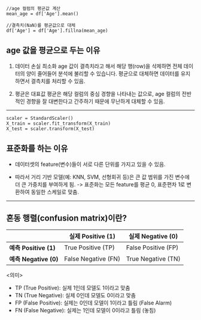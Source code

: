 ```
//age 컬럼의 평균값 계산
mean_age = df['Age'].mean()

//결측치(NaN)를 평균값으로 대체
df['Age'] = df['Age'].fillna(mean_age)
```
## age 값을 평균으로 두는 이유
  1. 데이터 손실 최소화
      age 값이 결측치라고 해서 해당 행(row)을 삭제하면 전체 데이터의 양이 줄어들어 분석에 불리할 수 있습니다. 평균으로 대체하면 데이터를 유지하면서 결측치를 처리할 수 있음.
      
  3. 평균은 대표값 
      평균은 해당 컬럼의 중심 경향을 나타내는 값으로, age 컬럼의 전반적인 경향을 잘 대변한다고 간주하기 때문에 무난하게 대체할 수 있음.
---


```표준화 (Scaling)
scaler = StandardScaler()
X_train = scaler.fit_transform(X_train)
X_test = scaler.transform(X_test)
```

## 표준화를 하는 이유
  - 데이터셋의 feature(변수)들이 서로 다른 단위를 가지고 있을 수 있음.
   
  - 따라서 거리 기반 모델(예: KNN, SVM, 선형회귀 등)은 큰 값 범위를 가진 변수에 더 큰 가중치를 부여하게 됨.
    -> 표준화는 모든 feature를 평균 0, 표준편차 1로 변환하여 동일한 스케일로 맞춤.

---
## 혼동 행렬(confusion matrix)이란?
|                      | **실제 Positive (1)** | **실제 Negative (0)** |
|----------------------|-----------------------|-----------------------|
| **예측 Positive (1)** | True Positive (TP)    | False Positive (FP)   |
| **예측 Negative (0)** | False Negative (FN)   | True Negative (TN)    |

<의미>  
- TP (True Positive): 실제 1인데 모델도 1이라고 맞춤  
- TN (True Negative): 실제 0인데 모델도 0이라고 맞춤  
- FP (False Positive): 실제는 0인데 모델이 1이라고 틀림 (False Alarm)  
- FN (False Negative): 실제는 1인데 모델이 0이라고 틀림 (놓침)

